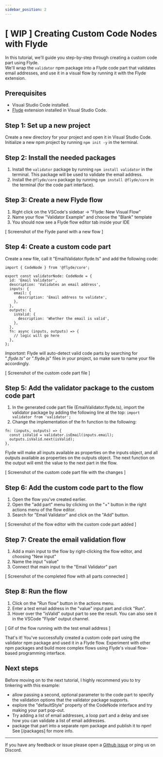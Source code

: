 ```yaml
---
sidebar_position: 2
---
```


# [ WIP ] Creating Custom Code Nodes with Flyde

In this tutorial, we'll guide you step-by-step through creating a custom code part using Flyde.  
We'll wrap the `validator` npm package into a Flyde code part that validates email addresses, and use it in a visual flow by running it with the Flyde extension.

## Prerequisites

- Visual Studio Code installed.
- [Flyde](https://marketplace.visualstudio.com/items?itemName=flyde.flyde-vscode) extension installed in Visual Studio Code.

## Step 1: Set up a new project

Create a new directory for your project and open it in Visual Studio Code. Initialize a new npm project by running `npm init -y` in the terminal.

## Step 2: Install the needed packages

1. Install the `validator` package by running `npm install validator` in the terminal. This package will be used to validate the email address.
2. Install the `@flyde/core` package by running `npm install @flyde/core` in the terminal (for the code part interface).

## Step 3: Create a new Flyde flow

1. Right click on the VSCode's sidebar -> "Flyde: New Visual Flow"
2. Name your flow "Validator Example" and choose the "Blank" template
3. You should now see a Flyde flow editor tab inside your IDE

[ Screenshot of the Flyde panel with a new flow ]

## Step 4: Create a custom code part

Create a new file, call it "EmailValidator.flyde.ts" and add the following code:

```
import { CodeNode } from '@flyde/core';

export const validatorNode: CodeNode = {
  id: 'Email Validator',
  description: 'Validates an email address',
  inputs: {
    email: {
      description: 'Email address to validate',
    },
  },
  outputs: {
    isValid: {
      description: 'Whether the email is valid',
    },
  },
  fn: async (inputs, outputs) => {
    // logic will go here
  },
};
```

_Important_: Flyde will auto-detect valid code parts by searching for "_.flyde.ts" or "_.flyde.js" files in your project, so make sure to name your file accordingly.

[ Screenshot of the custom code part file ]

## Step 5: Add the validator package to the custom code part

1. In the generated code part file (EmailValidator.flyde.ts), import the validator package by adding the following line at the top:
   `import validator from 'validator';`
2. Change the implementation of the fn function to the following:

```
fn: (inputs, outputs) => {
  const isValid = validator.isEmail(inputs.email);
  outputs.isValid.next(isValid);
},
```

Flyde will make all inputs available as properties on the inputs object, and all outputs available as properties on the outputs object. The next function on the output will emit the value to the next part in the flow.

[ Screenshot of the custom code part file with the changes ]

## Step 6: Add the custom code part to the flow

1. Open the flow you've created earlier.
2. Open the "add part" menu by clicking on the "+" button in the right actions menu of the flow editor.
3. Search for "Email Validator" and click on the "Add" button.

[ Screenshot of the flow editor with the custom code part added ]

## Step 7: Create the email validation flow

1. Add a main input to the flow by right-clicking the flow editor, and choosing "New input"
2. Name the input "value"
3. Connect that main input to the "Email Validator" part

[ Screenshot of the completed flow with all parts connected ]

## Step 8: Run the flow

1. Click on the "Run flow" button in the actions menu.
2. Enter a test email address in the "value" input part and click "Run".
3. Hover over the "isValid" output part to see the result. You can also see it in the VSCode "Flyde" output channel.

[ Gif of the flow running with the test email address ]

That's it! You've successfully created a custom code part using the validator npm package and used it in a Flyde flow. Experiment with other npm packages and build more complex flows using Flyde's visual flow-based programming interface.

## Next steps

Before moving on to the next tutorial, I highly recommend you to try tinkering with this example:

- allow passing a second, optional parameter to the code part to specify the validation options that the validator package supports.
- explore the "defaultStyle" property of the CodeNode interface and try making your part pop-out.
- Try adding a list of email addresses, a loop part and a delay and see how you can validate a list of email addresses.
- package that part into a separate npm package and publish it to npm! See [/packages] for more info.

---

If you have any feedback or issue please open a [Github issue](https://github.com/FlydeHQ/flyde/issues/new) or ping us on Discord.
